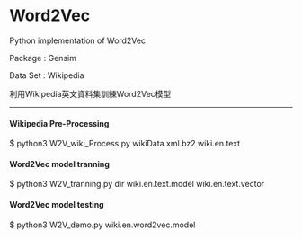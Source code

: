# Word2Vec


Python implementation of Word2Vec

Package : Gensim 

Data Set : Wikipedia 

利用Wikipedia英文資料集訓練Word2Vec模型

---

#### Wikipedia Pre-Processing 

$ python3 W2V_wiki_Process.py wikiData.xml.bz2 wiki.en.text

#### Word2Vec model tranning

$ python3 W2V_tranning.py dir wiki.en.text.model wiki.en.text.vector

#### Word2Vec model testing

$ python3 W2V_demo.py wiki.en.word2vec.model
